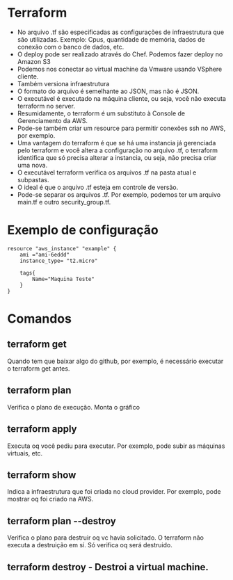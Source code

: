 # Terraform
* No arquivo .tf são especificadas as configurações de infraestrutura que são utilizadas. Exemplo: Cpus, quantidade de memória, dados de conexão com o banco de dados, etc. 
* O deploy pode ser realizado através do Chef. Podemos fazer deploy no Amazon S3
* Podemos nos conectar ao virtual machine da Vmware usando VSphere cliente. 
* Também versiona infraestrutura
* O formato do arquivo é semelhante ao JSON, mas não é JSON.
* O executável é executado na máquina cliente, ou seja, você não executa terraform no server. 
* Resumidamente, o terraform é um substituto à Console de Gerenciamento da AWS.
* Pode-se também criar um resource para permitir conexões ssh no AWS, por exemplo. 
* Uma vantagem do terraform é que se há uma instancia já gerenciada pelo terraform e você altera a configuração no arquivo .tf, o terraform identifica que só precisa alterar a instancia, ou seja, não precisa criar uma nova.
* O executável terraform verifica os arquivos .tf na pasta atual e subpastas. 
* O ideal é que o arquivo .tf esteja em controle de versão.
* Pode-se separar os arquivos .tf. Por exemplo, podemos ter um arquivo main.tf e outro security_group.tf.

# Exemplo de configuração
```
resource "aws_instance" "example" {
    ami ="ami-6eddd"
    instance_type= "t2.micro"

    tags{
        Name="Maquina Teste"
    }
}
```

# Comandos

## terraform get
Quando tem que baixar algo do github, por exemplo, é necessário executar o terraform get antes. 

## terraform plan
Verifica o plano de execução. 
Monta o gráfico

## terraform apply 
Executa oq você pediu para executar. Por exemplo, pode subir as máquinas virtuais, etc. 

## terraform show
Indica a infraestrutura que foi criada no cloud provider. Por exemplo, pode mostrar oq foi criado na AWS.

## terraform plan --destroy
Verifica o plano para destruir oq vc havia solicitado. 
O terraform não executa a destruição em sí. Só verifica oq será destruido. 

## terraform destroy - Destroi a virtual machine. 